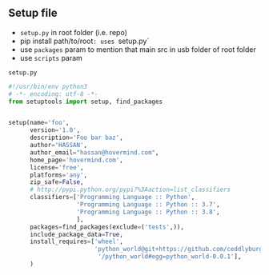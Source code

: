 ## Setup file
* `setup.py` in root folder (i.e. repo)
* pip install path/to/root`: uses `setup.py`
* use `packages` param to mention that main src in usb folder of root folder
* use `scripts` param

`setup.py`
```python
#!/usr/bin/env python3
# -*- encoding: utf-8 -*-
from setuptools import setup, find_packages


setup(name='foo',
      version='1.0',
      description='Foo bar baz',
      author='HASSAN',
      author_email="hassan@hovermind.com",
      home_page='hovermind.com',
      license='free',
      platforms='any',
      zip_safe=False,
      # http://pypi.python.org/pypi?%3Aaction=list_classifiers
      classifiers=['Programming Language :: Python',
                   'Programming Language :: Python :: 3.7',
                   'Programming Language :: Python :: 3.8',
                   ],
      packages=find_packages(exclude=('tests',)),
      include_package_data=True,
      install_requires=['wheel',
                        'python_world@git+https://github.com/ceddlyburge' \
                         '/python_world#egg=python_world-0.0.1'],
      )
```

